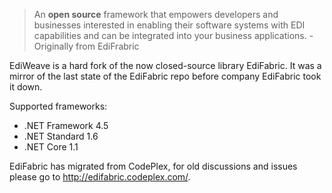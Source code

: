 > An **open source** framework that empowers developers and businesses interested in enabling their software systems with EDI capabilities and can be integrated into your business applications.
> \- Originally from EdiFrabric

EdiWeave is a hard fork of the now closed-source library EdiFabric. It was a mirror of the last state of the EdiFabric repo before company EdiFabric took it down.

Supported frameworks:
- .NET Framework 4.5
- .NET Standard 1.6
- .NET Core 1.1

EdiFabric has migrated from CodePlex, for old discussions and issues please go to http://edifabric.codeplex.com/.